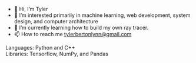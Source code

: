 - 👋 Hi, I’m Tyler
- 👀 I’m interested primarily in machine learning, web development, system design, and computer architecture
- 🌱 I’m currently learning how to build my own ray tracer.
- 📫 How to reach me tylerbertonlynn@gmail.com

Languages: Python and C++ <br />
Libraries: Tensorflow, NumPy, and Pandas
<!---
tylerblynn/tylerblynn is a ✨ special ✨ repository because its `README.md` (this file) appears on your GitHub profile.
You can click the Preview link to take a look at your changes.
--->
